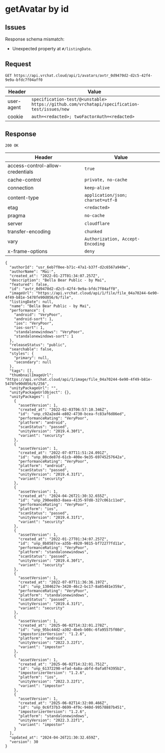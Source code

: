 # getAvatar by id

## Issues
Response schema mismatch:
* Unexpected property at ``#/listingDate``.
## Request
`GET https://api.vrchat.cloud/api/1/avatars/avtr_0d9470d2-d2c5-42f4-9e9a-bfdc7f04aff0`

| Header | Value |
| ------ | ----- |
| user-agent | `specification-test/@<unstable> https://github.com/vrchatapi/specification-test/issues/new` |
| cookie | `auth=<redacted>; twoFactorAuth=<redacted>` |


## Response
`200 OK`

| Header | Value |
| ------ | ----- |
| access-control-allow-credentials | `true` |
| cache-control | `private, no-cache` |
| connection | `keep-alive` |
| content-type | `application/json; charset=utf-8` |
| etag | `<redacted>` |
| pragma | `no-cache` |
| server | `cloudflare` |
| transfer-encoding | `chunked` |
| vary | `Authorization, Accept-Encoding` |
| x-frame-options | `deny` |

```jsonc
{
  "authorId": "usr_6eb7f0ee-b71c-47a1-b37f-d2c6567a940e",
  "authorName": "Mai♡",
  "created_at": "2022-01-27T01:34:07.257Z",
  "description": "Bella Bear Public - by Mai",
  "featured": false,
  "id": "avtr_0d9470d2-d2c5-42f4-9e9a-bfdc7f04aff0",
  "imageUrl": "https://api.vrchat.cloud/api/1/file/file_04a70244-6e90-4f49-b81e-5478fe90d056/6/file",
  "listingDate": null,
  "name": "Bella Bear Public - by Mai",
  "performance": {
    "android": "VeryPoor",
    "android-sort": 1,
    "ios": "VeryPoor",
    "ios-sort": 1,
    "standalonewindows": "VeryPoor",
    "standalonewindows-sort": 1
  },
  "releaseStatus": "public",
  "searchable": false,
  "styles": {
    "primary": null,
    "secondary": null
  },
  "tags": [],
  "thumbnailImageUrl": "https://api.vrchat.cloud/api/1/image/file_04a70244-6e90-4f49-b81e-5478fe90d056/6/256",
  "unityPackageUrl": "",
  "unityPackageUrlObject": {},
  "unityPackages": [
    {
      "assetVersion": 1,
      "created_at": "2022-02-03T06:57:10.346Z",
      "id": "unp_c92a2ed4-e802-4730-bcea-fc83af6d86ed",
      "performanceRating": "VeryPoor",
      "platform": "android",
      "scanStatus": "passed",
      "unityVersion": "2019.4.30f1",
      "variant": "security"
    },
    {
      "assetVersion": 1,
      "created_at": "2022-07-07T11:51:24.091Z",
      "id": "unp_80cde87d-61cb-400e-9e35-69745257642a",
      "performanceRating": "VeryPoor",
      "platform": "android",
      "scanStatus": "passed",
      "unityVersion": "2019.4.31f1",
      "variant": "security"
    },
    {
      "assetVersion": 1,
      "created_at": "2024-04-26T21:30:32.655Z",
      "id": "unp_290ee8b3-8aea-4135-97d8-327c061c11ed",
      "performanceRating": "VeryPoor",
      "platform": "ios",
      "scanStatus": "passed",
      "unityVersion": "2019.4.31f1",
      "variant": "security"
    },
    {
      "assetVersion": 1,
      "created_at": "2022-01-27T01:34:07.257Z",
      "id": "unp_8b8587ce-a35b-4920-9815-bf72277fd11a",
      "performanceRating": "VeryPoor",
      "platform": "standalonewindows",
      "scanStatus": "passed",
      "unityVersion": "2019.4.30f1",
      "variant": "security"
    },
    {
      "assetVersion": 1,
      "created_at": "2022-07-07T11:36:36.197Z",
      "id": "unp_1304627e-3420-46c2-bc17-8a85481e359a",
      "performanceRating": "VeryPoor",
      "platform": "standalonewindows",
      "scanStatus": "passed",
      "unityVersion": "2019.4.31f1",
      "variant": "security"
    },
    {
      "assetVersion": 1,
      "created_at": "2025-06-02T14:32:01.278Z",
      "id": "unp_95bc44d2-a302-4beb-b08c-6fa95575f08d",
      "impostorizerVersion": "1.2.6",
      "platform": "android",
      "unityVersion": "2022.3.22f1",
      "variant": "impostor"
    },
    {
      "assetVersion": 1,
      "created_at": "2025-06-02T14:32:01.751Z",
      "id": "unp_61372298-efad-4a8a-abfd-0afa074395b2",
      "impostorizerVersion": "1.2.6",
      "platform": "ios",
      "unityVersion": "2022.3.22f1",
      "variant": "impostor"
    },
    {
      "assetVersion": 1,
      "created_at": "2025-06-02T14:32:00.466Z",
      "id": "unp_0c6f37b3-0699-4f9c-940d-99578887b451",
      "impostorizerVersion": "1.2.6",
      "platform": "standalonewindows",
      "unityVersion": "2022.3.22f1",
      "variant": "impostor"
    }
  ],
  "updated_at": "2024-04-26T21:30:32.659Z",
  "version": 30
}
```
